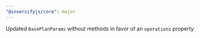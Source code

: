 ```yaml
---
"@inversifyjs/core": major
---
```


Updated `BasePlanParams` without methods in favor of an `operations` property
